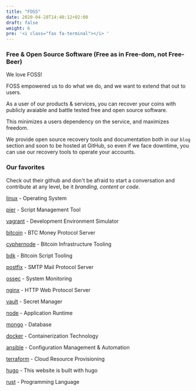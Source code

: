 ```yaml
---
title: "FOSS"
date: 2020-04-28T14:40:12+02:00
draft: false
weight: 6
pre: '<i class="fas fa-terminal"></i> '
---
```



### Free & Open Source Software (Free as in Free-dom, not Free-Beer)

We love FOSS! 

FOSS empowered us to do what we do, and we want to extend that out to users.

As a user of our products & services, you can recover your coins with publicly avaiable and battle tested free and open source software.

This minimizes a users dependency on the service, and maximizes freedom.

We provide open source recovery tools and documentation both in our `blog` section and soon to be hosted at GitHub, so even if we face downtime, you can use our recovery tools to operate your accounts. 

### Our favorites

Check out their github and don't be afraid to start a conversation and contribute at any level, be it <em>branding, content or code</em>.

[linux](https://github.com/torvalds/linux) - Operating System

[pier](https://github.com/pier-cli/pier) - Script Management Tool

[vagrant](https://github.com/hashicorp/vagrant) - Development Environment Simulator

[bitcoin](https://github.com/bitcoin/bitcoin) - BTC Money Protocol Server

[cyphernode](https://github.com/SatoshiPortal/cyphernode) - Bitcoin Infrastructure Tooling

[bdk](https://github.com/bitcoindevkit/bdk-cli) - Bitcoin Script Tooling

[postfix](http://www.postfix.org/) - SMTP Mail Protocol Server

[ossec](https://github.com/ossec/ossec) - System Monitoring

[nginx](https://github.com/nginx/nginx) - HTTP Web Protocol Server

[vault](https://github.com/hashicorp/vault) - Secret Manager

[node](https://nodejs.org) - Application Runtime

[mongo](https://github.com/mongodb/mongo) - Database

[docker](https://github.com/docker) - Containerization Technology

[ansible](https://github.com/ansible/ansible) - Configuration Management & Automation

[terraform](https://github.com/hashicorp/terraform) - Cloud Resource Provisioning

[hugo](https://github.com/gohugoio/hugo) - This website is built with hugo

[rust](https://rust-lang.org) - Programming Language
